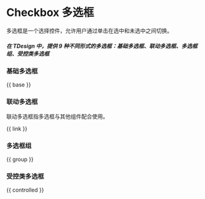 # Checkbox 多选框

多选框是一个选择控件，允许用户通过单击在选中和未选中之间切换。

##### 在 TDesign 中，提供 9 种不同形式的多选框：基础多选框、联动多选框、多选框组、受控类多选框

### 基础多选框

{{ base }}

### 联动多选框

联动多选框指多选框与其他组件配合使用。

{{ link }}

### 多选框组

{{ group }}

### 受控类多选框

{{ controlled }}
